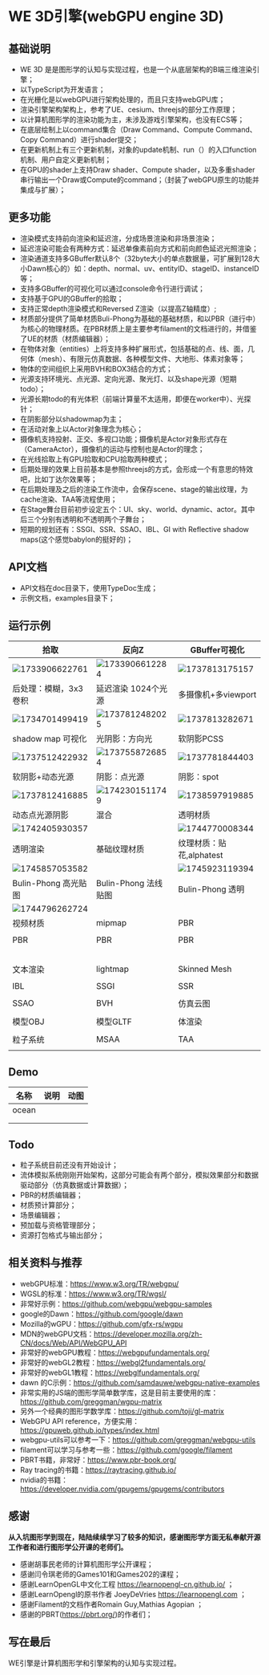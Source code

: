 # WE 3D引擎(webGPU engine 3D)

## 基础说明

* WE 3D 是是图形学的认知与实现过程，也是一个从底层架构的B端三维渲染引擎；
* 以TypeScript为开发语言；
* 在光栅化是以webGPU进行架构处理的，而且只支持webGPU库；
* 渲染引擎架构架构上，参考了UE、cesium、threejs的部分工作原理；
* 以计算机图形学的渲染功能为主，未涉及游戏引擎架构，也没有ECS等；
* 在底层绘制上以command集合（Draw Command、Compute Command、Copy Command）进行shader提交；
* 在更新机制上有三个更新机制，对象的update机制、run（）的入口function机制、用户自定义更新机制；
* 在GPU的shader上支持Draw shader、Compute shader，以及多重shader串行输出一个Draw或Compute的command；（封装了webGPU原生的功能并集成与扩展）；

## 更多功能

* 渲染模式支持前向渲染和延迟渲，分成场景渲染和非场景渲染；
* 延迟渲染可能会有两种方式：延迟单像素前向方式和前向颜色延迟光照渲染；
* 渲染通道支持多GBuffer默认8个（32byte大小的单点数据量，可扩展到128大小Dawn核心的）如：depth、normal、uv、entityID、stageID、instanceID等；
* 支持多GBuffer的可视化可以通过console命令行进行调试；
* 支持基于GPU的GBuffer的拾取；
* 支持正常depth渲染模式和Reversed Z渲染（以提高Z轴精度）;
* 材质部分提供了简单材质Buli-Phong为基础的基础材质，和以PBR（进行中）为核心的物理材质。在PBR材质上是主要参考filament的文档进行的，并借鉴了UE的材质（材质编辑器）；
* 在物体对象（entities）上将支持多种扩展形式，包括基础的点、线、面，几何体（mesh）、有限元仿真数据、各种模型文件、大地形、体素对象等；
* 物体的空间组织上采用BVH和BOX3结合的方式；
* 光源支持环境光、点光源、定向光源、聚光灯、以及shape光源（短期todo）；
* 光源长期todo的有光体积（前端计算量不太适用，即便在worker中）、光探针；
* 在阴影部分以shadowmap为主；
* 在活动对象上以Actor对象理念为核心；
* 摄像机支持投射、正交、多视口功能；摄像机是Actor对象形式存在（CameraActor），摄像机的运动与控制也是Actor的理念；
* 在光线拾取上有GPU拾取和CPU拾取两种模式；
* 后期处理的效果上目前基本是参照threejs的方式，会形成一个有意思的特效吧，比如丁达尔效果等；
* 在后期处理及之后的渲染工作流中，会保存scene、stage的输出纹理，为cache渲染、TAA等流程使用；
* 在Stage舞台目前初步设定五个：UI、sky、world、dynamic、actor。其中后三个分别有透明和不透明两个子舞台；
* 短期的规划还有：SSGI、SSR、SSAO、IBL、GI with Reflective shadow maps(这个感觉babylon的挺好的)；

## API文档

* API文档在doc目录下，使用TypeDoc生成；
* 示例文档，examples目录下；

## 运行示例


| 拾取                                              | 反向Z                                             | GBuffer可视化                                     |
| ------------------------------------------------- | ------------------------------------------------- | ------------------------------------------------- |
| ![1733906622761](images/readme/1733906622761.png) | ![1733906612284](images/readme/1733906612284.png) | ![1737813175157](images/readme/1737813175157.png) |
| 后处理：模糊，3x3卷积                             | 延迟渲染 1024个光源                               | 多摄像机+多viewport                               |
| ![1734701499419](images/readme/1734701499419.png) | ![1737812482025](images/readme/1737812482025.png) | ![1737813282671](images/readme/1737813282671.png) |
| shadow map 可视化                                 | 光阴影：方向光                                    | 软阴影PCSS                                        |
| ![1737512422932](images/readme/1737512422932.png) | ![1737558726854](images/readme/1737558726854.png) | ![1737781844403](images/readme/1737781844403.png) |
| 软阴影+动态光源                                   | 阴影：点光源                                      | 阴影：spot                                        |
| ![1737812416885](images/readme/1737812416885.png) | ![1742301511749](images/readme/1742301511749.png) | ![1738597919885](images/readme/1738597919885.png) |
| 动态点光源阴影                                    | 混合                                              | 透明材质                                          |
| ![1742405930357](images/readme/1742405930357.png) |                                                   | ![1744770008344](images/readme/1744770008344.png) |
| 透明渲染                                          | 基础纹理材质                                      | 纹理材质：贴花,alphatest                          |
| ![1745857053582](images/readme/1745857053582.png) |                                                   | ![1745923119394](images/readme/1745923119394.png) |
| Bulin-Phong 高光贴图                              | Bulin-Phong 法线贴图                              | Bulin-Phong 透明                                  |
| ![1744796262724](images/readme/1744796262724.png) |                                                   |                                                   |
| 视频材质                                          | mipmap                                            | PBR                                               |
|                                                   |                                                   |                                                   |
| PBR                                               | PBR                                               | PBR                                               |
|                                                   |                                                   |                                                   |
|                                                   |                                                   |                                                   |
|                                                   |                                                   |                                                   |
|                                                   |                                                   |                                                   |
|                                                   |                                                   |                                                   |
| 文本渲染                                          | lightmap                                          | Skinned Mesh                                      |
|                                                   |                                                   |                                                   |
| IBL                                               | SSGI                                              | SSR                                               |
|                                                   |                                                   |                                                   |
| SSAO                                              | BVH                                               | 仿真云图                                          |
|                                                   |                                                   |                                                   |
| 模型OBJ                                           | 模型GLTF                                          | 体渲染                                            |
|                                                   |                                                   |                                                   |
| 粒子系统                                          | MSAA                                              | TAA                                               |
|                                                   |                                                   |                                                   |

## Demo


| 名称  | 说明 | 动图 |
| ----- | ---- | ---- |
| ocean |      |      |
|       |      |      |
|       |      |      |

## Todo

* 粒子系统目前还没有开始设计；
* 流体模拟系统刚刚开始架构，这部分可能会有两个部分，模拟效果部分和数据驱动部分（仿真数据或计算数据）；
* PBR的材质编辑器；
* 材质预计算部分；
* 场景编辑器；
* 预加载与资格管理部分；
* 资源打包格式与输出部分；

## 相关资料与推荐

* webGPU标准：https://www.w3.org/TR/webgpu/
* WGSL的标准：https://www.w3.org/TR/wgsl/
* 非常好示例：https://github.com/webgpu/webgpu-samples
* google的Dawn：https://github.com/google/dawn
* Mozilla的wGPU：https://github.com/gfx-rs/wgpu
* MDN的webGPU文档：https://developer.mozilla.org/zh-CN/docs/Web/API/WebGPU_API
* 非常好的webGPU教程：https://webgpufundamentals.org/
* 非常好的webGL2教程：https://webgl2fundamentals.org/
* 非常好的webGL1教程：https://webglfundamentals.org/
* dawn 的C示例：https://github.com/samdauwe/webgpu-native-examples
* 非常实用的JS端的图形学简单数学库，这是目前主要使用的库：https://github.com/greggman/wgpu-matrix
* 另外一个经典的图形学数学库：https://github.com/toji/gl-matrix
* WebGPU API reference，方便实用：https://gpuweb.github.io/types/index.html
* webgpu-utils可以参考一下：https://github.com/greggman/webgpu-utils
* filament可以学习与参考一些：https://github.com/google/filament
* PBRT书籍，非常好：https://www.pbr-book.org/
* Ray tracing的书籍：https://raytracing.github.io/
* nvidia的书籍：https://developer.nvidia.com/gpugems/gpugems/contributors

## 感谢

**从入坑图形学到现在，陆陆续续学习了较多的知识，感谢图形学方面无私奉献开源工作者和进行图形学公开课的老师们。**

* 感谢胡事民老师的计算机图形学公开课程；
* 感谢闫令琪老师的Games101和Games202的课程；
* 感谢LearnOpenGL中文化工程 https://learnopengl-cn.github.io/ ；
* 感谢LearnOpengl的原书作者 JoeyDeVries https://learnopengl.com ；
* 感谢Filament的文档作者Romain Guy,Mathias Agopian ；
* 感谢的PBRT(https://pbrt.org/)的作者们；

## 写在最后

WE引擎是计算机图形学和引擎架构的认知与实现过程。
